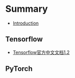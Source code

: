 # Summary

* [Introduction](README.md)

## Tensorflow
* [Tensorflow官方中文文档1.2](./Tensorflow/README.md)


## PyTorch